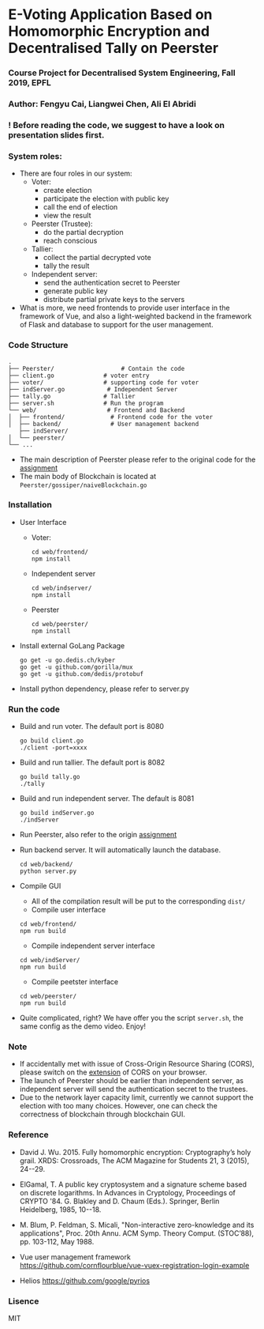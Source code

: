 # E-Voting Application Based on Homomorphic Encryption and Decentralised Tally on Peerster
### Course Project for Decentralised System Engineering, Fall 2019, EPFL


### Author: Fengyu Cai, Liangwei Chen, Ali EI Abridi

### ! Before reading the code, we suggest to have a look on presentation slides first.

### System roles:
- There are four roles in our system:
	- Voter:
		- create election
		- participate the election with public key
		- call the end of election
		- view the result
	- Peerster (Trustee):
		- do the partial decryption
		- reach conscious
	- Tallier:
		- collect the partial decrypted vote 
		- tally the result
	- Independent server:
		- send the authentication secret to Peerster
		- generate public key
		- distribute partial private keys to the servers
- What is more, we need frontends to provide user interface in the framework of Vue, and also a light-weighted backend in the framework of Flask and database to support for the user management.

### Code Structure
```
.
├── Peerster/					# Contain the code                   
├── client.go              # voter entry
├── voter/                 # supporting code for voter
├── indServer.go            # Independent Server
├── tally.go               # Tallier    
├── server.sh              # Run the program             
└── web/                    # Frontend and Backend
│  ├── frontend/          	 # Frontend code for the voter
│  ├── backend/				 # User management backend
   ├── indServer/
│  └── peerster/
└── ...

```

- The main description of Peerster please refer to the original code for the [assignment](https://github.com/lchenbb/DecentralizedSystem)
- The main body of Blockchain is located at `Peerster/gossiper/naiveBlockchain.go`

### Installation
- User Interface
	- Voter:
		
		```
		cd web/frontend/
		npm install
		```
	
	- Independent server

		```
		cd web/indserver/
		npm install
		```
	
	- Peerster
		
		```
		cd web/peerster/
		npm install
		```

- Install external GoLang Package

	```
	go get -u go.dedis.ch/kyber
	go get -u github.com/gorilla/mux
	go get -u github.com/dedis/protobuf
	```

- Install python dependency, please refer to server.py

### Run the code
- Build and run voter. The default port is 8080
	
	```
	go build client.go
	./client -port=xxxx
	```

- Build and run tallier. The default port is 8082
	
	```
	go build tally.go
	./tally
	```
	
- Build and run independent server. The default is 8081
	
	```
	go build indServer.go
	./indServer
	```

- Run Peerster, also refer to the origin [assignment](https://github.com/lchenbb/DecentralizedSystem)
- Run backend server. It will automatically launch the database.

	```
	cd web/backend/
	python server.py
	```

- Compile GUI
	- All of the compilation result will be put to the corresponding `dist/`
	- Compile user interface
	
	```
	cd web/frontend/
	npm run build
	```
	
	- Compile independent server interface
	
	```
	cd web/indServer/
	npm run build
	``` 
	
	- Compile peetster interface
	
	```
	cd web/peerster/
	npm run build
	```

- Quite complicated, right? We have offer you the script `server.sh`, the same config as the demo video. Enjoy!


### Note
- If accidentally met with issue of Cross-Origin Resource Sharing (CORS), please  switch on the [extension](https://chrome.google.com/webstore/detail/allow-cors-access-control/lhobafahddgcelffkeicbaginigeejlf?hl=en) of CORS on your browser.
- The launch of Peerster should be earlier than independent server, as independent server will send the authentication secret to the trustees.
- Due to the network layer capacity limit, currently we cannot support the election with too many choices. However, one can check the correctness of blockchain through blockchain GUI.

### Reference
- David J. Wu. 2015. Fully homomorphic encryption: Cryptography’s holy grail. XRDS: Crossroads, The ACM Magazine for Students 21, 3 (2015), 24--29.

- ElGamal, T. A public key cryptosystem and a signature scheme based on discrete logarithms. In Advances in Cryptology, Proceedings of CRYPTO '84. G. Blakley and D. Chaum (Eds.). Springer, Berlin Heidelberg, 1985, 10--18.

- M. Blum, P. Feldman, S. Micali, "Non-interactive zero-knowledge and its applications", Proc. 20th Annu. ACM Symp. Theory Comput. (STOC’88), pp. 103-112, May 1988.

- Vue user management framework https://github.com/cornflourblue/vue-vuex-registration-login-example

- Helios https://github.com/google/pyrios


### Lisence
MIT
	
